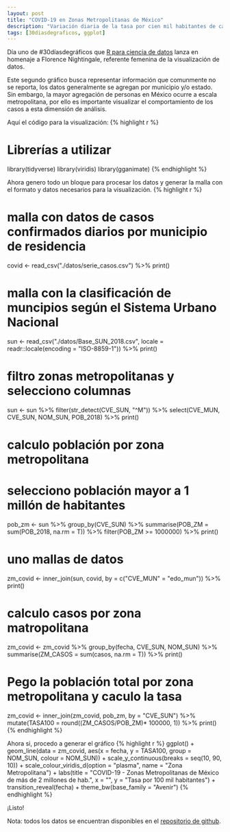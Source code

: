 ```yaml
---
layout: post
title: "COVID-19 en Zonas Metropolitanas de México"
description: "Variación diaria de la tasa por cien mil habitantes de casos de COVID-19 en Zonas Metropolitanas de México de más de 10 millones de habitantes."
tags: [30diasdegraficos, ggplot]
---
```


Día uno de #30díasdegráficos que [R para ciencia de datos](https://github.com/cienciadedatos/datos-de-miercoles/blob/master/30-dias-de-graficos-2020.md) lanza en homenaje a Florence Nightingale, referente femenina de la visualización de datos.

Este segundo gráfico busca representar información que comunmente no se reporta, los datos generalmente se agregan por municipio y/o estado. Sin embargo, la mayor agregación de personas en México ocurre a escala metropolitana, por ello es importante visualizar el comportamiento de los casos a esta dimensión de análisis.

Aquí el código para la visualización:
{% highlight r %}
# Librerías a utilizar
library(tidyverse)
library(viridis)
library(gganimate)
{% endhighlight %}

Ahora genero todo un bloque para procesar los datos y generar la malla con el formato y datos necesarios para la visualización.
{% highlight r %}
# malla con datos de casos confirmados diarios por municipio de residencia
covid <- read_csv("./datos/serie_casos.csv") %>% print()

# malla con la clasificación de muncipios según el Sistema Urbano Nacional
sun <- 
  read_csv("./datos/Base_SUN_2018.csv", 
           locale = readr::locale(encoding = "ISO-8859-1")) %>% 
  print()

# filtro zonas metropolitanas y selecciono columnas
sun <- 
  sun %>% 
  filter(str_detect(CVE_SUN, "^M")) %>% 
  select(CVE_MUN, CVE_SUN, NOM_SUN, POB_2018) %>% 
  print()

# calculo población por zona metropolitana
# selecciono población mayor a 1 millón de habitantes
pob_zm <- 
  sun %>% 
  group_by(CVE_SUN) %>% 
  summarise(POB_ZM = sum(POB_2018, na.rm = T)) %>% 
  filter(POB_ZM >= 1000000) %>% 
  print()

# uno mallas de datos
zm_covid <- inner_join(sun, covid, by = c("CVE_MUN" = "edo_mun")) %>% print()

# calculo casos por zona matropolitana
zm_covid <- 
  zm_covid %>% 
  group_by(fecha, CVE_SUN, NOM_SUN) %>% 
  summarise(ZM_CASOS = sum(casos, na.rm = T)) %>% 
  print()

# Pego la población total por zona metropolitana y caculo la tasa
zm_covid <- 
  inner_join(zm_covid, pob_zm, by = "CVE_SUN") %>% 
  mutate(TASA100 = round((ZM_CASOS/POB_ZM)* 100000, 1)) %>% 
  print()
{% endhighlight %}

Ahora si, procedo a generar el gráfico
{% highlight r %}
ggplot() +
  geom_line(data = zm_covid,
            aes(x = fecha, y = TASA100, group = NOM_SUN, colour = NOM_SUN)) +
  scale_y_continuous(breaks = seq(10, 90, 10)) +
  scale_colour_viridis_d(option = "plasma", name = "Zona Metropolitana") +
  labs(title = "COVID-19 - Zonas Metropolitanas de México de más de 2 millones de hab.",
       x = "",
       y = "Tasa por 100 mil habitantes") +
  transition_reveal(fecha) +
  theme_bw(base_family = "Avenir")
{% endhighlight %}

¡Listo!

Nota: todos los datos se encuentran disponibles en el [repositorio de github](https://github.com/texcalac/30_dias_graficos/tree/master/datos).
